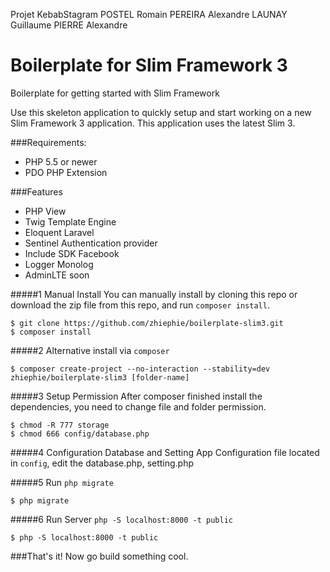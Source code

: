 
Projet KebabStagram
    POSTEL Romain
    PEREIRA Alexandre
    LAUNAY Guillaume
    PIERRE Alexandre


# Boilerplate for Slim Framework 3
  Boilerplate for getting started with Slim Framework
  
  Use this skeleton application to quickly setup and start working on a new Slim Framework 3 application. This application uses the latest Slim 3.
  
###Requirements:
- PHP 5.5 or newer
- PDO PHP Extension
	
###Features


- PHP View
- Twig Template Engine
- Eloquent Laravel
- Sentinel Authentication provider
- Include SDK Facebook
- Logger Monolog
- AdminLTE soon


#####1 Manual Install
You can manually install by cloning this repo or download the zip file from this repo, and run ```composer install```.
```
$ git clone https://github.com/zhiephie/boilerplate-slim3.git
$ composer install
```

#####2 Alternative install via ```composer```
```
$ composer create-project --no-interaction --stability=dev zhiephie/boilerplate-slim3 [folder-name]
```

#####3 Setup Permission
After composer finished install the dependencies, you need to change file and folder permission.
```
$ chmod -R 777 storage
$ chmod 666 config/database.php
```

#####4 Configuration Database and Setting App
Configuration file located in ```config```, edit the database.php, setting.php

#####5 Run ```php migrate```
```
$ php migrate
```

#####6 Run Server  ```php -S localhost:8000 -t public```
```
$ php -S localhost:8000 -t public
```

###That's it! Now go build something cool.
